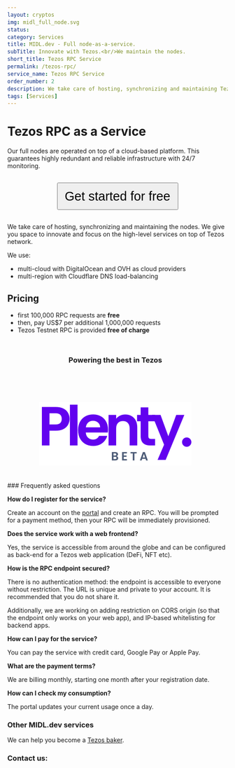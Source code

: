```yaml
---
layout: cryptos
img: midl_full_node.svg
status: 
category: Services
title: MIDL.dev - Full node-as-a-service.
subTitle: Innovate with Tezos.<br/>We maintain the nodes.
short_title: Tezos RPC Service
permalink: /tezos-rpc/
service_name: Tezos RPC Service
order_number: 2
description: We take care of hosting, synchronizing and maintaining Tezos nodes for you.
tags: [Services]
---
```


# Tezos RPC as a Service

Our full nodes are operated on top of a cloud-based platform. This guarantees highly redundant and reliable infrastructure with 24/7 monitoring. 

<p style="text-align:center;"><a href="https://apps.midl.dev/" target="_blank">
  <button class="btn btn-lg btn-elegant" style="font-size: 1.8rem; width:277px; height: 62px; margin-top:16px; margin-bottom:16px;">Get started for free</button>
</a></p>

We take care of hosting, synchronizing and maintaining the nodes. We give you space to innovate and focus on the high-level services on top of Tezos network.

We use:
* multi-cloud with DigitalOcean and OVH as cloud providers
* multi-region with Cloudflare DNS load-balancing

## Pricing

* first 100,000 RPC requests are **free**
* then, pay US$7 per additional 1,000,000 requests
* Tezos Testnet RPC is provided **free of charge**

<div class="banner" style="width: 100vw; position:relative; margin-top: 50px; margin-left: -50vw; left:49%; ">
<p><h3 style="text-align:center;">Powering the best in Tezos</h3><br/>
<h3 style="text-align:center;"><img src='/img/plenty.svg' style="margin-top:30px;"/></h3>
</p>
</div>

<br>
### Frequently asked questions

**How do I register for the service?**

Create an account on the [portal](https://apps.midl.dev) and create an RPC. You will be prompted for a payment method, then your RPC will be immediately provisioned.

**Does the service work with a web frontend?**

Yes, the service is accessible from around the globe and can be configured as back-end for a Tezos web application (DeFi, NFT etc).

**How is the RPC endpoint secured?**

There is no authentication method: the endpoint is accessible to everyone without restriction. The URL is unique and private to your account. It is recommended that you do not share it.

Additionally, we are working on adding restriction on CORS origin (so that the endpoint only works on your web app), and IP-based whitelisting for backend apps.

**How can I pay for the service?**

You can pay the service with credit card, Google Pay or Apple Pay.

**What are the payment terms?**

We are billing monthly, starting one month after your registration date.

**How can I check my consumption?**

The portal updates your current usage once a day.

### Other MIDL.dev services

We can help you become a [Tezos baker](/tezos).

<h3 class="href-orange-bg">Contact us: <a class="grey-link" href="mailto:{{site.email}}"><i class="fa fa-envelope-o"></i></a></h3>
